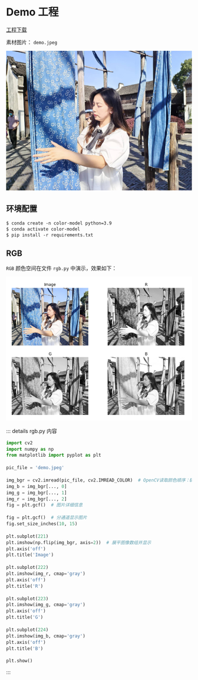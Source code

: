# Demo 工程

[工程下载](https://megrez-file.virtualbing.cn/%E9%9F%B3%E8%A7%86%E9%A2%91/%E5%9B%BE%E7%89%87%E5%9F%BA%E7%A1%80/%E9%A2%9C%E8%89%B2%E6%A8%A1%E5%9E%8B/Demo%E5%B7%A5%E7%A8%8B/project.zip)

素材图片： `demo.jpeg`

![demo](assets/images/demo.jpeg)

## 环境配置

```shell
$ conda create -n color-model python=3.9
$ conda activate color-model
$ pip install -r requirements.txt
```

## RGB

`RGB` 颜色空间在文件 `rgb.py` 中演示，效果如下：

![rgb通道效果](assets/images/rgb通道效果.png)

::: details rgb.py 内容

```python
import cv2
import numpy as np
from matplotlib import pyplot as plt

pic_file = 'demo.jpeg'

img_bgr = cv2.imread(pic_file, cv2.IMREAD_COLOR)  # OpenCV读取颜色顺序：BGR
img_b = img_bgr[..., 0]
img_g = img_bgr[..., 1]
img_r = img_bgr[..., 2]
fig = plt.gcf()  # 图片详细信息

fig = plt.gcf()  # 分通道显示图片
fig.set_size_inches(10, 15)

plt.subplot(221)
plt.imshow(np.flip(img_bgr, axis=2))  # 展平图像数组并显示
plt.axis('off')
plt.title('Image')

plt.subplot(222)
plt.imshow(img_r, cmap='gray')
plt.axis('off')
plt.title('R')

plt.subplot(223)
plt.imshow(img_g, cmap='gray')
plt.axis('off')
plt.title('G')

plt.subplot(224)
plt.imshow(img_b, cmap='gray')
plt.axis('off')
plt.title('B')

plt.show()
```

:::
